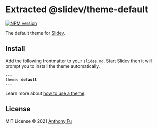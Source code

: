 # Extracted @slidev/theme-default

[![NPM version](https://img.shields.io/npm/v/@slidev/theme-default?color=3AB9D4&label=)](https://www.npmjs.com/package/@slidev/theme-default)

The default theme for [Slidev](https://github.com/slidevjs/slidev).

## Install

Add the following frontmatter to your `slides.md`. Start Slidev then it will prompt you to install the theme automatically.

<pre><code>---
theme: <b>default</b>
---</code></pre>

Learn more about [how to use a theme](https://sli.dev/themes/use).

## License

MIT License © 2021 [Anthony Fu](https://github.com/antfu)
